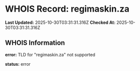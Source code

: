 # WHOIS Record: regimaskin.za

**Last Updated:** 2025-10-30T03:31:31.316Z
**Checked At:** 2025-10-30T03:31:31.316Z

## WHOIS Information

**error:** TLD for "regimaskin.za" not supported

**status:** error

